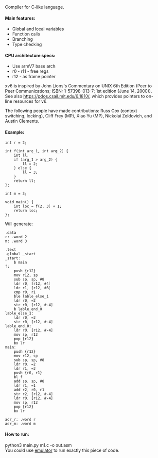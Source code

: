Compiler for C-like language.  
#### Main features:
* Global and local variables
* Function calls
* Branching
* Type checking

#### CPU architecture specs:
* Use armV7 base arch
* r0 - r11 - free regs
* r12 - as frame pointer

xv6 is inspired by John Lions's Commentary on UNIX 6th Edition (Peer
to Peer Communications; ISBN: 1-57398-013-7; 1st edition (June 14,
2000)).  See also https://pdos.csail.mit.edu/6.1810/, which provides
pointers to on-line resources for v6.

The following people have made contributions: Russ Cox (context switching,
locking), Cliff Frey (MP), Xiao Yu (MP), Nickolai Zeldovich, and Austin
Clements.

#### Example:
```
int r = 2;

int f(int arg_1, int arg_2) {
    int ll;
    if (arg_1 > arg_2) {
        ll = 2;
    } else {
        ll = 3;
    }
    return ll;
};

int m = 3;

void main() {
    int loc = f(2, 3) + 1;
    return loc;
};
```
Will generate:
```
.data
r: .word 2
m: .word 3

.text
.global _start
_start:
	b main
f:
	push {r12}
	mov r12, sp
	sub sp, sp, #8
	ldr r0, [r12, #4]
	ldr r1, [r12, #8]
	cmp r0, r1
	ble lable_else_1
	ldr r0, =2
	str r0, [r12, #-4]
	b lable_end_0
lable_else_1:
	ldr r0, =3
	str r0, [r12, #-4]
lable_end_0:
	ldr r0, [r12, #-4]
	mov sp, r12
	pop {r12}
	bx lr
main:
	push {r12}
	mov r12, sp
	sub sp, sp, #8
	ldr r0, =2
	ldr r1, =3
	push {r0, r1}
	bl f
	add sp, sp, #8
	ldr r1, =1
	add r2, r0, r1
	str r2, [r12, #-4]
	ldr r0, [r12, #-4]
	mov sp, r12
	pop {r12}
	bx lr

adr_r: .word r
adr_m: .word m
```
#### How to run:  
python3 main.py m1.c -o out.asm  
You could use [emulator](https://cpulator.01xz.net/?sys=arm) to run exactly this piece of code.